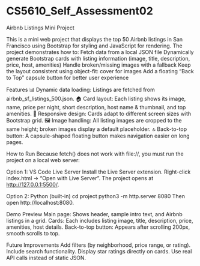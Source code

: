 # CS5610_Self_Assessment02
Airbnb Listings Mini Project

This is a mini web project that displays the top 50 Airbnb listings in San Francisco using Bootstrap for styling and JavaScript for rendering.
The project demonstrates how to:
Fetch data from a local JSON file
Dynamically generate Bootstrap cards with listing information (image, title, description, price, host, amenities)
Handle broken/missing images with a fallback
Keep the layout consistent using object-fit: cover for images
Add a floating “Back to Top” capsule button for better user experience

Features
📊 Dynamic data loading: Listings are fetched from airbnb_sf_listings_500.json.
🏠 Card layout: Each listing shows its image, name, price per night, short description, host name & thumbnail, and top amenities.
📱 Responsive design: Cards adapt to different screen sizes with Bootstrap grid.
🖼 Image handling: All listing images are cropped to the same height; broken images display a default placeholder.
🔝 Back-to-top button: A capsule-shaped floating button makes navigation easier on long pages.

How to Run
Because fetch() does not work with file://, you must run the project on a local web server:

Option 1: VS Code Live Server
Install the Live Server extension.
Right-click index.html → “Open with Live Server”.
The project opens at http://127.0.0.1:5500/.

Option 2: Python (built-in)
cd project
python3 -m http.server 8080
Then open http://localhost:8080.

Demo Preview
Main page: Shows header, sample intro text, and Airbnb listings in a grid.
Cards: Each includes listing image, title, description, price, amenities, host details.
Back-to-top button: Appears after scrolling 200px, smooth scrolls to top.

Future Improvements
Add filters (by neighborhood, price range, or rating).
Include search functionality.
Display star ratings directly on cards.
Use real API calls instead of static JSON.
